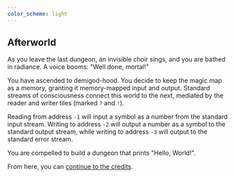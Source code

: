 ```yaml
---
color_scheme: light
---
```


## Afterworld

As you leave the last dungeon, an invisible choir sings, and you are bathed in radiance. A voice booms: "Well done, mortal!"

You have ascended to demigod-hood. You decide to keep the magic map as a memory, granting it memory-mapped input and output. Standard streams of consciousness connect this world to the next, mediated by the reader and writer tiles (marked `?` and `!`).

Reading from address `-1` will input a symbol as a number from the standard input stream. Writing to address `-2` will output a number as a symbol to the standard output stream, while writing to address `-3` will output to the standard error stream.

You are compelled to build a dungeon that prints "Hello, World!".

From here, you can [continue to the credits](credits.md).
